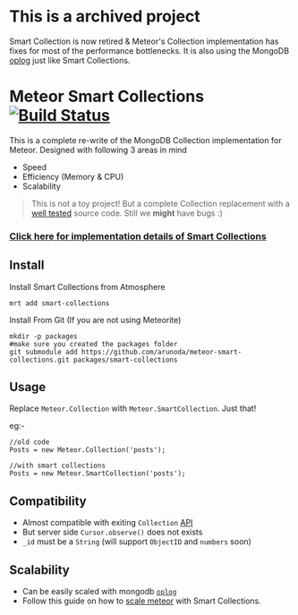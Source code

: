 # This is a archived project

Smart Collection is now retired & Meteor's Collection implementation has fixes for most of the performance bottlenecks. It is also using the MongoDB [oplog](https://github.com/meteor/meteor/wiki/Oplog-Observe-Driver) just like Smart Collections.

# Meteor Smart Collections [![Build Status](https://travis-ci.org/arunoda/meteor-smart-collections.png?branch=master)](https://travis-ci.org/arunoda/meteor-smart-collections)

This is a complete re-write of the MongoDB Collection implementation for Meteor. Designed with following 3 areas in mind

* Speed
* Efficiency (Memory & CPU)
* Scalability

> This is not a toy project! But a complete Collection replacement with a [well tested](https://github.com/arunoda/meteor-smart-collections/blob/master/test_cases.todo) source code. Still we **might** have bugs :)

### [Click here for implementation details of Smart Collections](http://meteorhacks.com/introducing-smart-collections.html)

## Install

Install Smart Collections from Atmosphere
    
    mrt add smart-collections

Install From Git (If you are not using Meteorite)

    mkdir -p packages
    #make sure you created the packages folder
    git submodule add https://github.com/arunoda/meteor-smart-collections.git packages/smart-collections

## Usage

Replace `Meteor.Collection` with `Meteor.SmartCollection`. Just that!

eg:-

    //old code
    Posts = new Meteor.Collection('posts');

    //with smart collections
    Posts = new Meteor.SmartCollection('posts');

## Compatibility

* Almost compatible with exiting `Collection` [API](http://docs.meteor.com/#collections)
* But server side `Cursor.observe()` does not exists
* `_id` must be a `String` (will support `ObjectID` and `numbers` soon)

## Scalability

* Can be easily scaled with mongodb [`oplog`](http://docs.mongodb.org/manual/core/replica-set-oplog/)
* Follow this guide on how to [scale meteor](http://meteorhacks.com/lets-scale-meteor.html) with Smart Collections.
